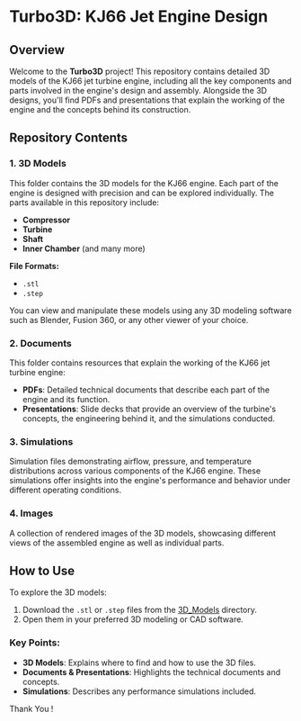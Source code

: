# Turbo3D: KJ66 Jet Engine Design

## Overview
Welcome to the **Turbo3D** project! This repository contains detailed 3D models of the KJ66 jet turbine engine, including all the key components and parts involved in the engine's design and assembly. Alongside the 3D designs, you'll find PDFs and presentations that explain the working of the engine and the concepts behind its construction.

## Repository Contents

### 1. **3D Models**
This folder contains the 3D models for the KJ66 engine. Each part of the engine is designed with precision and can be explored individually. The parts available in this repository include:
- **Compressor**
- **Turbine**
- **Shaft**
- **Inner Chamber** (and many more)

**File Formats:**
- `.stl`
- `.step`

You can view and manipulate these models using any 3D modeling software such as Blender, Fusion 360, or any other viewer of your choice.

### 2. **Documents**
This folder contains resources that explain the working of the KJ66 jet turbine engine:
- **PDFs**: Detailed technical documents that describe each part of the engine and its function.
- **Presentations**: Slide decks that provide an overview of the turbine's concepts, the engineering behind it, and the simulations conducted.

### 3. **Simulations**
Simulation files demonstrating airflow, pressure, and temperature distributions across various components of the KJ66 engine. These simulations offer insights into the engine's performance and behavior under different operating conditions.

### 4. **Images**
A collection of rendered images of the 3D models, showcasing different views of the assembled engine as well as individual parts.

## How to Use
To explore the 3D models:
1. Download the `.stl` or `.step` files from the [3D_Models](./3D_Models) directory.
2. Open them in your preferred 3D modeling or CAD software.


### Key Points:
- **3D Models**: Explains where to find and how to use the 3D files.
- **Documents & Presentations**: Highlights the technical documents and concepts.
- **Simulations**: Describes any performance simulations included.
  
Thank You !

